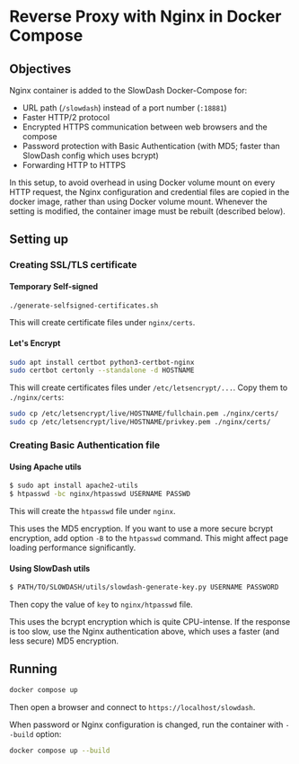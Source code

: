 
# Reverse Proxy with Nginx in Docker Compose

## Objectives
Nginx container is added to the SlowDash Docker-Compose for:

- URL path (`/slowdash`) instead of a port number (`:18881`)
- Faster HTTP/2 protocol
- Encrypted HTTPS communication between web browsers and the compose
- Password protection with Basic Authentication (with MD5; faster than SlowDash config which uses bcrypt)
- Forwarding HTTP to HTTPS

In this setup, to avoid overhead in using Docker volume mount on every HTTP request, the Nginx configuration and credential files are copied in the docker image, rather than using Docker volume mount. Whenever the setting is modified, the container image must be rebuilt (described below).


## Setting up
### Creating SSL/TLS certificate
#### Temporary Self-signed
```bash
./generate-selfsigned-certificates.sh
```

This will create certificate files under `nginx/certs`.

#### Let's Encrypt
```bash
sudo apt install certbot python3-certbot-nginx
sudo certbot certonly --standalone -d HOSTNAME
```
This will create certificates files under `/etc/letsencrypt/...`. Copy them to `./nginx/certs`:
```bash
sudo cp /etc/letsencrypt/live/HOSTNAME/fullchain.pem ./nginx/certs/
sudo cp /etc/letsencrypt/live/HOSTNAME/privkey.pem ./nginx/certs/
```


### Creating Basic Authentication file

#### Using Apache utils
```bash
$ sudo apt install apache2-utils
$ htpasswd -bc nginx/htpasswd USERNAME PASSWD
```
This will create the `htpasswd` file under `nginx`.

This uses the MD5 encryption. If you want to use a more secure bcrypt encryption, add option `-B` to the `htpasswd` command. This might affect page loading performance significantly.

#### Using SlowDash utils
```bash
$ PATH/TO/SLOWDASH/utils/slowdash-generate-key.py USERNAME PASSWORD
```

Then copy the value of `key` to `nginx/htpasswd` file.

This uses the bcrypt encryption which is quite CPU-intense. If the response is too slow, use the Nginx authentication above, which uses a faster (and less secure) MD5 encryption.


## Running
```bash
docker compose up
```

Then open a browser and connect to `https://localhost/slowdash`.

When password or Nginx configuration is changed, run the container with `--build` option:
```bash
docker compose up --build
```
